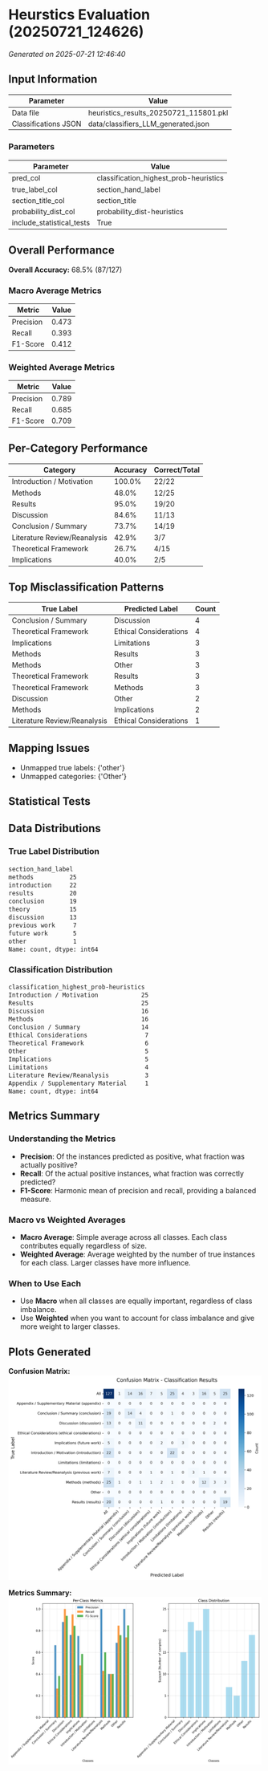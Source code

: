 # Heurstics Evaluation (20250721_124626)
*Generated on 2025-07-21 12:46:40*

## Input Information

| Parameter | Value |
|-----------|-------|
| Data file | heuristics_results_20250721_115801.pkl |
| Classifications JSON | data/classifiers_LLM_generated.json |

### Parameters
| Parameter | Value |
|-----------|-------|
| pred_col | classification_highest_prob-heuristics |
| true_label_col | section_hand_label |
| section_title_col | section_title |
| probability_dist_col | probability_dist-heuristics |
| include_statistical_tests | True |

## Overall Performance

**Overall Accuracy:** 68.5% (87/127)

### Macro Average Metrics
| Metric | Value |
|--------|-------|
| Precision | 0.473 |
| Recall | 0.393 |
| F1-Score | 0.412 |

### Weighted Average Metrics
| Metric | Value |
|--------|-------|
| Precision | 0.789 |
| Recall | 0.685 |
| F1-Score | 0.709 |

## Per-Category Performance

| Category | Accuracy | Correct/Total |
|----------|----------|---------------|
| Introduction / Motivation | 100.0% | 22/22 |
| Methods | 48.0% | 12/25 |
| Results | 95.0% | 19/20 |
| Discussion | 84.6% | 11/13 |
| Conclusion / Summary | 73.7% | 14/19 |
| Literature Review/Reanalysis | 42.9% | 3/7 |
| Theoretical Framework | 26.7% | 4/15 |
| Implications | 40.0% | 2/5 |

## Top Misclassification Patterns

| True Label | Predicted Label | Count |
|------------|-----------------|-------|
| Conclusion / Summary | Discussion | 4 |
| Theoretical Framework | Ethical Considerations | 4 |
| Implications | Limitations | 3 |
| Methods | Results | 3 |
| Methods | Other | 3 |
| Theoretical Framework | Results | 3 |
| Theoretical Framework | Methods | 3 |
| Discussion | Other | 2 |
| Methods | Implications | 2 |
| Literature Review/Reanalysis | Ethical Considerations | 1 |

## Mapping Issues

- Unmapped true labels: {'other'}
- Unmapped categories: {'Other'}

## Statistical Tests

## Data Distributions

### True Label Distribution
```
section_hand_label
methods          25
introduction     22
results          20
conclusion       19
theory           15
discussion       13
previous work     7
future work       5
other             1
Name: count, dtype: int64
```

### Classification Distribution
```
classification_highest_prob-heuristics
Introduction / Motivation            25
Results                              25
Discussion                           16
Methods                              16
Conclusion / Summary                 14
Ethical Considerations                7
Theoretical Framework                 6
Other                                 5
Implications                          5
Limitations                           4
Literature Review/Reanalysis          3
Appendix / Supplementary Material     1
Name: count, dtype: int64
```

## Metrics Summary

### Understanding the Metrics

- **Precision**: Of the instances predicted as positive, what fraction was actually positive?
- **Recall**: Of the actual positive instances, what fraction was correctly predicted?
- **F1-Score**: Harmonic mean of precision and recall, providing a balanced measure.

### Macro vs Weighted Averages

- **Macro Average**: Simple average across all classes. Each class contributes equally regardless of size.
- **Weighted Average**: Average weighted by the number of true instances for each class. Larger classes have more influence.

### When to Use Each

- Use **Macro** when all classes are equally important, regardless of class imbalance.
- Use **Weighted** when you want to account for class imbalance and give more weight to larger classes.

## Plots Generated

**Confusion Matrix:** ![Confusion Matrix](confusion_matrix_20250721_124626.png)

**Metrics Summary:** ![Metrics Summary](metrics_summary_20250721_124626.png)
